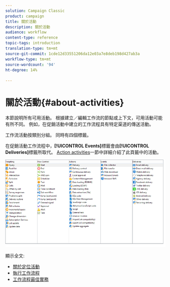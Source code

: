 ```yaml
---
solution: Campaign Classic
product: campaign
title: 關於活動
description: 關於活動
audience: workflow
content-type: reference
topic-tags: introduction
translation-type: tm+mt
source-git-commit: 1cde12d33551206da12e03a7e8deb198d427ab3a
workflow-type: tm+mt
source-wordcount: '94'
ht-degree: 14%

---
```



# 關於活動{#about-activities}

本節說明所有可用活動。 根據建立／編輯工作流的節點或上下文，可用活動可能有所不同。 例如，在促銷活動中建立的工作流程具有特定渠道的傳送活動。

工作流活動按類別分組。 同時有四個標籤。

在促銷活動工作流程中，**[!UICONTROL Events]**&#x200B;標籤會由&#x200B;**[!UICONTROL Deliveries]**&#x200B;標籤所取代。 [Action activities](../../workflow/using/about-action-activities.md)一節中詳細介紹了此頁籤中的活動。

![](assets/wf-activity-tabs.png)

顯示全文:

* [關於定位活動](../../workflow/using/about-targeting-activities.md)
* [執行工作流程](../../workflow/using/starting-a-workflow.md)
* [工作流程最佳實務](../../workflow/using/workflow-best-practices.md)
